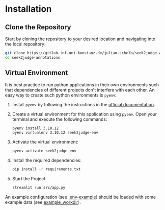 # Installation

## Clone the Repository
Start by cloning the repository to your desired location and navigating into the local repository:
```bash
git clone https://gitlab.inf.uni-konstanz.de/julian.schelb/seek2judge-annotations.git
cd seek2judge-annotations
```

## Virtual Environment

It is best practice to run python applications in their own environments such that dependencies of different projects don't interfere with each other. An easy way to create such python environments is `pyenv`:

1. Install `pyenv` by following the instructions in the [official documentation](https://github.com/pyenv/pyenv#installation).

2. Create a virtual environment for this application using `pyenv`. Open your terminal and execute the following commands:

   ```bash
   pyenv install 3.10.12
   pyenv virtualenv 3.10.12 seek2judge-env
   ```

3. Activate the virtual environment:

   ```bash
   pyenv activate seek2judge-env
   ```

3. Install the required dependencies:

   ```bash
   pip install -r requirements.txt
   ```

4. Start the Project
   ```bash
   streamlit run src/app.py
   ```

An example configuration (see [.env-example](.env-example)) should be loaded with some example data (see [example_workdir](example_workdir)).